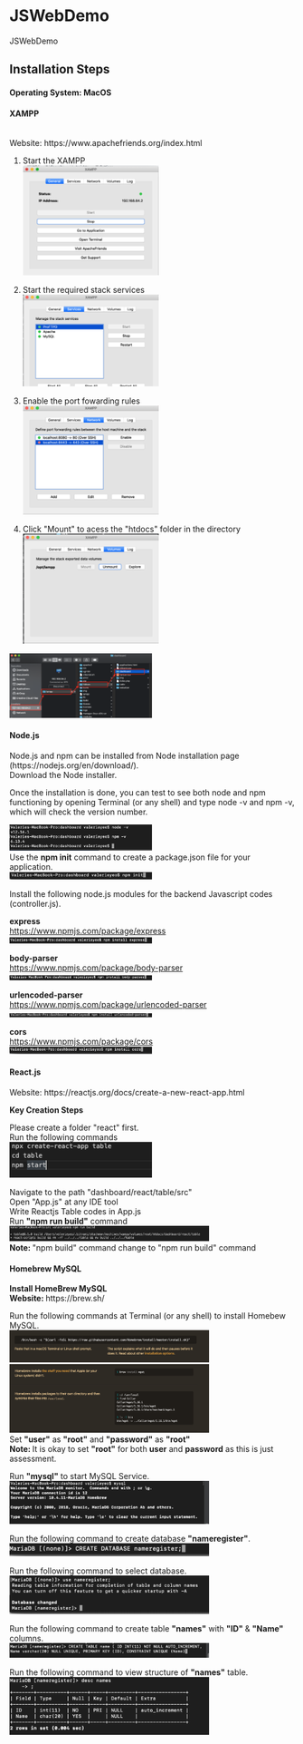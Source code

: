 # JSWebDemo
JSWebDemo

<H2> Installation Steps </H2>

<H4> Operating System: MacOS </H4> 

<H4>XAMPP</H4> <br/>
Website: https://www.apachefriends.org/index.html <br/>

1. Start the XAMPP <br/>
<img src="images/Start_XAMPP.png" width="50%" height="50%"> <br/>

2. Start the required stack services <br/>
<img src="images/Start_SS.png" width="50%" height="50%"> <br/>

3. Enable the port fowarding rules <br/>
<img src="images/Start_port.png" width="50%" height="50%"> <br/>

4. Click "Mount" to acess the "htdocs" folder in the directory <br/>
<img src="images/Start_mount.png" width="50%" height="50%"> <br/>

<img src="images/Start_mount2.png" width="50%" height="50%"> <br/>

<H4> Node.js</H4> 
Node.js and npm can be installed from Node installation page (https://nodejs.org/en/download/). <br/>
Download the Node installer. <br/>

Once the installation is done, you can test to see both node and npm functioning by opening Terminal (or any shell) and type node -v and npm -v, which will check the version number.

<img src="images/VersionNumber.png" width="50%" height="50%"> <br/>
Use the <strong>npm init</strong> command to create a package.json file for your application. <br/>
<img src="images/Npm_init.png" width="50%" height="50%"> <br/>

Install the following node.js modules for the backend Javascript codes (controller.js). <br/>

<strong> express </strong> <br/>
https://www.npmjs.com/package/express <br/>
<img src="images/Npm_express.png" width="50%" height="50%"> <br/>

<strong> body-parser </strong> <br/>
https://www.npmjs.com/package/body-parser <br/>
<img src="images/Npm_body_parser.png" width="50%" height="50%"> <br/>

<strong> urlencoded-parser </strong> <br/>
https://www.npmjs.com/package/urlencoded-parser <br/>
<img src="images/Npm_urlencoded_parser.png" width="50%" height="50%"> <br/>

<strong> cors </strong> <br/>
https://www.npmjs.com/package/cors <br/>
<img src="images/Npm_cors.png" width="50%" height="50%"> <br/>

<H4> React.js </H4>
Website: https://reactjs.org/docs/create-a-new-react-app.html

<strong> Key Creation Steps </strong> <br/>

Please create a folder "react" first. <br/>
Run the following commands <br/>
<img src="images/Npx.png" width="50%" height="50%"> <br/>

Navigate to the path "dashboard/react/table/src" <br/>
Open "App.js" at any IDE tool <br/>
Write Reactjs Table codes in App.js <br/>
Run <strong>"npm run build"</strong> command <br/>
<img src="images/Npm_run_build.png" width="70%" height="70%"> <br/>
<strong> Note: </strong> "npm build" command change to "npm run build" command <br/>

<H4> Homebrew MySQL </H4>
<strong> Install HomeBrew MySQL </strong> <br/>
<strong> Website: </strong> https://brew.sh/ <p></p>
Run the following commands at Terminal (or any shell) to install Homebew MySQL.<br/>
<img src="images/Homebrew_cmd.png" width="70%" height="70%"> <br/>
<img src="images/Homebrew_cmd2.png" width="70%" height="70%"> <br/>
Set <b>"user"</b> as <b>"root"</b> and <b>"password"</b> as <b>"root"</b> <br/>
<b> Note: </b> It is okay to set <b>"root"</b> for both <b>user</b> and <b>password</b> as this is just assessment. <br/>

Run <b>"mysql"</b> to start MySQL Service. <br/>
<img src="images/MySQL.png" width="70%" height="70%"> <br/>

Run the following command to create database <b>"nameregister"</b>. <br/>
<img src="images/Create_DB.png" width="70%" height="70%"> <br/>

Run the following command to select database. <br/>
<img src="images/Use_DB.png" width="70%" height="70%"> <br/>

Run the following command to create table <b>"names"</b> with <b> "ID" </b> & <b>"Name"</b> columns. <br/>
<img src="images/Create_Table.png" width="70%" height="70%"> <br/>

Run the following command to view structure of <b>"names"</b> table. <br/>
<img src="images/DB_structure.png" width="70%" height="70%"> <br/>



